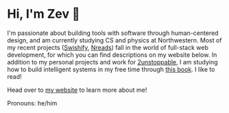 # Hi, I'm Zev 🐳

I'm passionate about building tools with software through human-centered design, and am currently studying CS and physics at Northwestern. Most of my recent projects ([Swishify](https://www.swishify.app), [Nreads](https://www.nreads.com)) fall in the world of full-stack web development, for which you can find descriptions on my website below. In addition to my personal projects and work for [2unstoppable](https://2unstoppable.org/), I am studying how to build intelligent systems in my free time through [this book](https://www.amazon.com/Hands-Machine-Learning-Scikit-Learn-TensorFlow/dp/1492032646). I like to read!

Head over to [my website](https://zevstravitz.com) to learn more about me!

Pronouns: he/him
